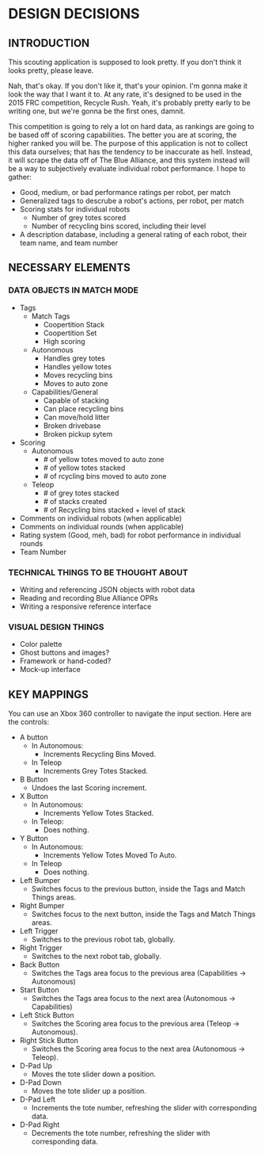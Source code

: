 DESIGN DECISIONS
====================

INTRODUCTION
---------------------

This scouting application is supposed to look pretty. If you don't think it looks pretty, please leave.

Nah, that's okay. If you don't like it, that's your opinion. I'm gonna make it look the way that I want it to. At any rate, it's designed to be used in the 2015 FRC competition, Recycle Rush. Yeah, it's probably pretty early to be writing one, but we're gonna be the first ones, damnit.

This competition is going to rely a lot on hard data, as rankings are going to be based off of scoring capabilities. The better you are at scoring, the higher ranked you will be. The purpose of this application is not to collect this data ourselves; that has the tendency to be inaccurate as hell. Instead, it will scrape the data off of The Blue Alliance, and this system instead will be a way to subjectively evaluate individual robot performance. I hope to gather:

+   Good, medium, or bad performance ratings per robot, per match
+   Generalized tags to descrube a robot's actions, per robot, per match
+   Scoring stats for individual robots
    +   Number of grey totes scored
    +   Number of recycling bins scored, including their level
+   A description database, including a general rating of each robot, their team name, and team number

NECESSARY ELEMENTS
---------------------

### DATA OBJECTS IN MATCH MODE

+   Tags
	+   Match Tags
		+   Coopertition Stack
        +   Coopertition Set
		+   High scoring
    +   Autonomous
        +   Handles grey totes
        +   Handles yellow totes
        +   Moves recycling bins
        +   Moves to auto zone
	+   Capabilities/General
		+   Capable of stacking
		+   Can place recycling bins
		+   Can move/hold litter
		+   Broken drivebase
        +   Broken pickup sytem
+   Scoring
    +   Autonomous
        +   \# of yellow totes moved to auto zone
        +   \# of yellow totes stacked
        +   \# of rcycling bins moved to auto zone
    +   Teleop
        +   \# of grey totes stacked
        +   \# of stacks created
        +   \# of Recycling bins stacked + level of stack
+   Comments on individual robots (when applicable)
+   Comments on individual rounds (when applicable)
+   Rating system (Good, meh, bad) for robot performance in individual rounds
+   Team Number


### TECHNICAL THINGS TO BE THOUGHT ABOUT

+   Writing and referencing JSON objects with robot data
+   Reading and recording Blue Alliance OPRs
+   Writing a responsive reference interface

### VISUAL DESIGN THINGS

+   Color palette
+   Ghost buttons and images?
+   Framework or hand-coded?
+   Mock-up interface

KEY MAPPINGS
---------------------

You can use an Xbox 360 controller to navigate the input section. Here are the controls:

+	A button
	+	In Autonomous:
		+	Increments Recycling Bins Moved.
	+	In Teleop
		+	Increments Grey Totes Stacked.
+	B Button
	+	Undoes the last Scoring increment.
+	X Button
	+	In Autonomous:
		+	Increments Yellow Totes Stacked.
	+	In Teleop:
		+	Does nothing.
+	Y Button
	+	In Autonomous:
		+	Increments Yellow Totes Moved To Auto.
	+	In Teleop
		+	Does nothing.
+	Left Bumper
	+	Switches focus to the previous button, inside the Tags and Match Things areas.
+	Right Bumper
	+	Switches focus to the next button, inside the Tags and Match Things areas.
+	Left Trigger
	+	Switches to the previous robot tab, globally.
+	Right Trigger
	+	Switches to the next robot tab, globally.
+	Back Button
	+	Switches the Tags area focus to the previous area (Capabilities -> Autonomous)
+	Start Button
	+	Switches the Tags area focus to the next area (Autonomous -> Capabilities)
+	Left Stick Button
	+	Switches the Scoring area focus to the previous area (Teleop -> Autonomous).
+	Right Stick Button
	+	Switches the Scoring area focus to the next area (Autonomous -> Teleop).
+	D-Pad Up
	+	Moves the tote slider down a position.
+	D-Pad Down
	+	Moves the tote slider up a position.
+	D-Pad Left
	+	Increments the tote number, refreshing the slider with corresponding data.
+	D-Pad Right
	+	Decrements the tote number, refreshing the slider with corresponding data.